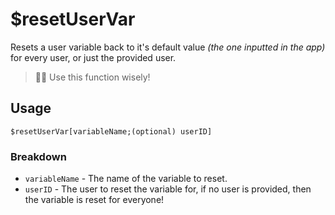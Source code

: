 # $resetUserVar
Resets a user variable back to it's default value *(the one inputted in the app)* for every user, or just the provided user.

> 🧙‍♂️ Use this function wisely!


## Usage
```
$resetUserVar[variableName;(optional) userID]
```

### Breakdown
- `variableName` - The name of the variable to reset.
- `userID` - The user to reset the variable for, if no user is provided, then the variable is reset for everyone!
